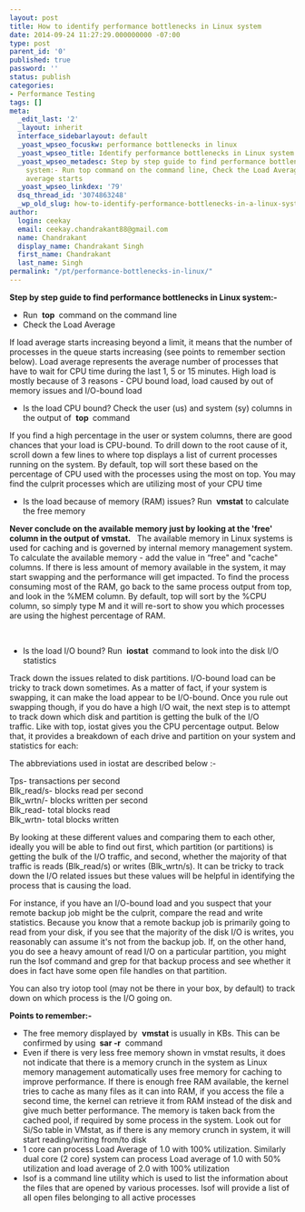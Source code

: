 ```yaml
---
layout: post
title: How to identify performance bottlenecks in Linux system
date: 2014-09-24 11:27:29.000000000 -07:00
type: post
parent_id: '0'
published: true
password: ''
status: publish
categories:
- Performance Testing
tags: []
meta:
  _edit_last: '2'
  _layout: inherit
  interface_sidebarlayout: default
  _yoast_wpseo_focuskw: performance bottlenecks in linux
  _yoast_wpseo_title: Identify performance bottlenecks in Linux system - TechSquids
  _yoast_wpseo_metadesc: Step by step guide to find performance bottlenecks in Linux
    system:- Run top command on the command line, Check the Load Average - If load
    average starts
  _yoast_wpseo_linkdex: '79'
  dsq_thread_id: '3074863248'
  _wp_old_slug: how-to-identify-performance-bottlenecks-in-a-linux-system
author:
  login: ceekay
  email: ceekay.chandrakant88@gmail.com
  name: Chandrakant
  display_name: Chandrakant Singh
  first_name: Chandrakant
  last_name: Singh
permalink: "/pt/performance-bottlenecks-in-linux/"
---
```

 **Step by step guide to find performance bottlenecks in Linux system:-**

- Run&nbsp; **top&nbsp;** command on the command line
- Check the Load Average

If load average starts increasing beyond a limit, it means that the number of processes in the queue starts increasing (see points to remember section below). Load average represents the average number of processes that have to wait for CPU time during the last 1, 5 or 15 minutes. High load is mostly because of 3 reasons -&nbsp;CPU bound load, load caused by out of memory issues and I/O-bound load

- Is the load CPU bound? Check the user (us) and system (sy) columns in the output of&nbsp; **top&nbsp;** command

If you find a high percentage in the user or system columns, there are good chances that your load is CPU-bound. To drill down to the root cause of it, scroll down a few lines to where top displays a list of current processes running on the system. By default, top will sort these based on the percentage of CPU used with the processes using the most on top. You may find the culprit processes which are utilizing most of your CPU time

- Is the load because of memory (RAM) issues? Run&nbsp; **vmstat** to calculate the free memory

**​​​Never conclude on the available memory just by looking at the 'free' column in the output of vmstat.&nbsp;** &nbsp;The available memory in Linux systems is used for caching and is governed by internal memory management system. To calculate the available memory - add the value in “free" and "cache" columns. If there is less amount of memory available in the system, it may start swapping and the performance will get impacted. To find the process consuming most of the RAM,&nbsp;go back to the same process output from top, and look in the %MEM column. By default, top will sort by the %CPU column, so simply type M and it will re-sort to show you which processes are using the highest percentage of RAM.

&nbsp;

- Is the load I/O bound? Run&nbsp; **iostat&nbsp;** command to look into the disk I/O statistics

Track down the issues related to disk partitions. I/O-bound load can be tricky to track down sometimes. As a matter of fact, if your system is swapping, it can make the load appear to be I/O-bound. Once you rule out swapping though, if you do have a high I/O wait, the next step is to attempt to track down which disk and partition is getting the bulk of the I/O traffic.&nbsp;Like with top, iostat gives you the CPU percentage output. Below that, it provides a breakdown of each drive and partition on your system and statistics for each:

The abbreviations used in iostat are described below :-

Tps- transactions per second  
Blk\_read/s- blocks read per second  
Blk\_wrtn/- blocks written per second  
Blk\_read- total blocks read  
Blk\_wrtn- total blocks written

By looking at these different values and comparing them to each other, ideally you will be able to find out first, which partition (or partitions) is getting the bulk of the I/O traffic, and second, whether the majority of that traffic is reads (Blk\_read/s) or writes (Blk\_wrtn/s). It can be tricky to track down the I/O related issues but these values will be helpful in identifying the process that is causing the load.

For instance, if you have an I/O-bound load and you suspect that your remote backup job might be the culprit, compare the read and write statistics. Because you know that a remote backup job is primarily going to read from your disk, if you see that the majority of the disk I/O is writes, you reasonably can assume it's not from the backup job. If, on the other hand, you do see a heavy amount of read I/O on a particular partition, you might run the lsof command and grep for that backup process and see whether it does in fact have some open file handles on that partition.

You can also try iotop tool (may not be there in your box, by default) to track down on which process is the I/O going on.

**Points to remember:-**

- The free memory displayed by&nbsp; **vmstat** is usually in KBs. This can be confirmed by using **&nbsp;sar -r** &nbsp;command
- Even if there is very less free memory shown in vmstat results, it does not indicate that there is a memory crunch in the system as Linux memory management automatically uses free memory for caching to improve performance.&nbsp;If there is enough free RAM available, the kernel tries to cache as many files as it can into RAM, if you access the file a second time, the kernel can retrieve it from RAM instead of the disk and give much better performance. The memory is taken back from the cached pool, if required by some process in the system. Look out for Si/So table in VMstat, as if there is any memory crunch in system, it will start reading/writing from/to disk
- 1 core can process Load Average of 1.0 with 100% utilization. Similarly dual core (2 core) system can process Load average of 1.0 with 50% utilization and load average of 2.0 with 100% utilization
- lsof is a command line utility which is used to list the information about the files that are opened by various processes. lsof will provide a list of all open files belonging to all active processes
